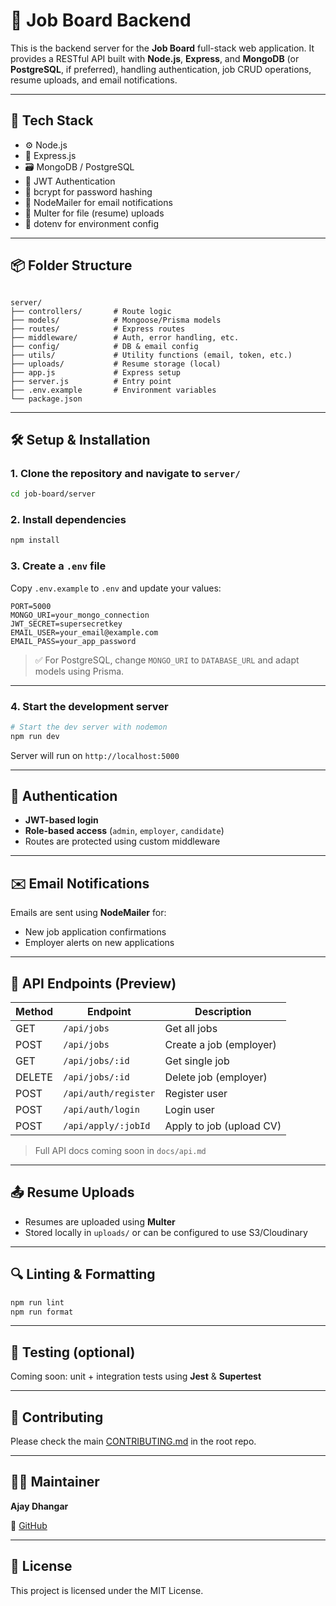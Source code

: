 # 🧠 Job Board Backend

This is the backend server for the **Job Board** full-stack web application. It provides a RESTful API built with **Node.js**, **Express**, and **MongoDB** (or **PostgreSQL**, if preferred), handling authentication, job CRUD operations, resume uploads, and email notifications.

---

## 🚀 Tech Stack

- ⚙️ Node.js
- 🚂 Express.js
- 🗃️ MongoDB / PostgreSQL
- 🔐 JWT Authentication
- 🧂 bcrypt for password hashing
- 📧 NodeMailer for email notifications
- 📝 Multer for file (resume) uploads
- 📄 dotenv for environment config

---

## 📦 Folder Structure

```

server/
├── controllers/       # Route logic
├── models/            # Mongoose/Prisma models
├── routes/            # Express routes
├── middleware/        # Auth, error handling, etc.
├── config/            # DB & email config
├── utils/             # Utility functions (email, token, etc.)
├── uploads/           # Resume storage (local)
├── app.js             # Express setup
├── server.js          # Entry point
├── .env.example       # Environment variables
└── package.json

```

---

## 🛠️ Setup & Installation

### 1. Clone the repository and navigate to `server/`

```bash
cd job-board/server
````

### 2. Install dependencies

```bash
npm install
```

### 3. Create a `.env` file

Copy `.env.example` to `.env` and update your values:

```env
PORT=5000
MONGO_URI=your_mongo_connection
JWT_SECRET=supersecretkey
EMAIL_USER=your_email@example.com
EMAIL_PASS=your_app_password
```

> ✅ For PostgreSQL, change `MONGO_URI` to `DATABASE_URL` and adapt models using Prisma.

---

### 4. Start the development server

```bash
# Start the dev server with nodemon
npm run dev
```

Server will run on `http://localhost:5000`

---

## 🔐 Authentication

* **JWT-based login**
* **Role-based access** (`admin`, `employer`, `candidate`)
* Routes are protected using custom middleware

---

## ✉️ Email Notifications

Emails are sent using **NodeMailer** for:

* New job application confirmations
* Employer alerts on new applications

---

## 📄 API Endpoints (Preview)

| Method | Endpoint             | Description              |
| ------ | -------------------- | ------------------------ |
| GET    | `/api/jobs`          | Get all jobs             |
| POST   | `/api/jobs`          | Create a job (employer)  |
| GET    | `/api/jobs/:id`      | Get single job           |
| DELETE | `/api/jobs/:id`      | Delete job (employer)    |
| POST   | `/api/auth/register` | Register user            |
| POST   | `/api/auth/login`    | Login user               |
| POST   | `/api/apply/:jobId`  | Apply to job (upload CV) |

> Full API docs coming soon in `docs/api.md`

---

## 📤 Resume Uploads

* Resumes are uploaded using **Multer**
* Stored locally in `uploads/` or can be configured to use S3/Cloudinary

---

## 🔍 Linting & Formatting

```bash
npm run lint
npm run format
```

---

## 🧪 Testing (optional)

Coming soon: unit + integration tests using **Jest** & **Supertest**

---

## 🙌 Contributing

Please check the main [CONTRIBUTING.md](../CONTRIBUTING.md) in the root repo.

---

## 👨‍💻 Maintainer

**Ajay Dhangar**

🔗 [GitHub](https://github.com/ajay-dhangar)

---

## 📄 License

This project is licensed under the MIT License.